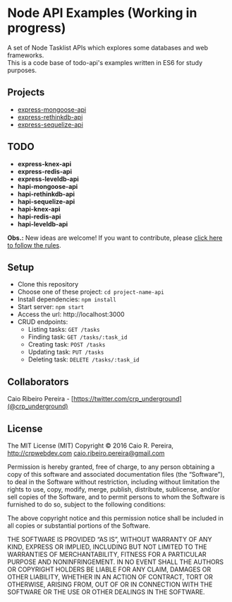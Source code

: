 # Node API Examples (Working in progress)

A set of Node Tasklist APIs which explores some databases and web frameworks.  
This is a code base of todo-api's examples written in ES6 for study purposes.

## Projects

* [express-mongoose-api](https://github.com/caio-ribeiro-pereira/node-api-examples/tree/master/express-mongoose-api)
* [express-rethinkdb-api](https://github.com/caio-ribeiro-pereira/node-api-examples/tree/master/express-rethinkdb-api)
* [express-sequelize-api](https://github.com/caio-ribeiro-pereira/node-api-examples/tree/master/express-sequelize-api)

## TODO

* **express-knex-api**
* **express-redis-api**
* **express-leveldb-api**
* **hapi-mongoose-api**
* **hapi-rethinkdb-api**
* **hapi-sequelize-api**
* **hapi-knex-api**
* **hapi-redis-api**
* **hapi-leveldb-api**

**Obs.:** New ideas are welcome! If you want to contribute, please [click here to follow the rules](https://github.com/caio-ribeiro-pereira/node-api-examples/blob/master/CONTRIBUTING.md).

## Setup

* Clone this repository
* Choose one of these project: `cd project-name-api`
* Install dependencies: `npm install`
* Start server: `npm start`
* Access the url: http://localhost:3000
* CRUD endpoints:
  * Listing tasks: `GET /tasks`
  * Finding task: `GET /tasks/:task_id`
  * Creating task: `POST /tasks`
  * Updating task: `PUT /tasks`
  * Deleting task: `DELETE /tasks/:task_id`

## Collaborators

Caio Ribeiro Pereira - [https://twitter.com/crp_underground](@crp_underground)

## License

The MIT License (MIT)
Copyright © 2016 Caio R. Pereira, http://crpwebdev.com <caio.ribeiro.pereira@gmail.com>

Permission is hereby granted, free of charge, to any person obtaining a copy of this software and associated documentation files (the “Software”), to deal in the Software without restriction, including without limitation the rights to use, copy, modify, merge, publish, distribute, sublicense, and/or sell copies of the Software, and to permit persons to whom the Software is furnished to do so, subject to the following conditions:

The above copyright notice and this permission notice shall be included in all copies or substantial portions of the Software.

THE SOFTWARE IS PROVIDED “AS IS”, WITHOUT WARRANTY OF ANY KIND, EXPRESS OR IMPLIED, INCLUDING BUT NOT LIMITED TO THE WARRANTIES OF MERCHANTABILITY, FITNESS FOR A PARTICULAR PURPOSE AND NONINFRINGEMENT. IN NO EVENT SHALL THE AUTHORS OR COPYRIGHT HOLDERS BE LIABLE FOR ANY CLAIM, DAMAGES OR OTHER LIABILITY, WHETHER IN AN ACTION OF CONTRACT, TORT OR OTHERWISE, ARISING FROM, OUT OF OR IN CONNECTION WITH THE SOFTWARE OR THE USE OR OTHER DEALINGS IN THE SOFTWARE.
